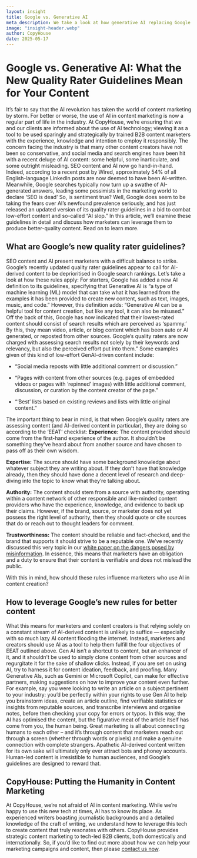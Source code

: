 ```yaml
---
layout: insight
title: Google vs. Generative AI
meta_description: We take a look at how generative AI replacing Google searches affects SEO-driven content marketing, as well as Google’s new quality rating guidelines. 
image: "insight-header.webp"
author: CopyHouse
date: 2025-05-17
---
```


# Google vs. Generative AI: What the New Quality Rater Guidelines Mean for Your Content

It’s fair to say that the AI revolution has taken the world of content marketing by storm. For better or worse, the use of AI in content marketing is now a regular part of life in the industry. 
At CopyHouse, we’re ensuring that we and our clients are informed about the use of AI technology; viewing it as a tool to be used sparingly and strategically by trained B2B content marketers with the experience, knowledge and intention to employ it responsibly. 
The concern facing the industry is that many other content creators have not been so conservative, and social media and search engines have been hit with a recent deluge of AI content: some helpful, some inarticulate, and some outright misleading. SEO content and AI now go hand-in-hand. Indeed, according to a recent post by Wired, approximately 54% of all English-language LinkedIn posts are now deemed to have been AI-written. Meanwhile, Google searches typically now turn up a swathe of AI-generated answers, leading some pessimists in the marketing world to declare ‘SEO is dead’
So, is sentiment true? Well, Google does seem to be taking the fears over AI’s newfound prevalence seriously, and has just released an updated version of its quality rater guidelines in a bid to combat low-effort content and so-called “AI slop.” In this article, we’ll examine these guidelines in detail and discuss how marketers can leverage them to produce better-quality content. Read on to learn more.

## What are Google’s new quality rater guidelines?
SEO content and AI present marketers with a difficult balance to strike. Google’s recently updated quality rater guidelines appear to call for AI-derived content to be deprioritised in Google search rankings. Let’s take a look at how these rules apply:
For starters, Google has added a new AI definition to its guidelines, specifying that Generative AI is “a type of machine learning (ML) model that can take what it has learned from the examples it has been provided to create new content, such as text, images, music, and code.” However, this definition adds: “Generative AI can be a helpful tool for content creation, but like any tool, it can also be misused.”
Off the back of this, Google has now indicated that their lowest-rated content should consist of search results which are perceived as ‘spammy.’ By this, they mean video, article, or blog content which has been auto or AI generated, or reposted from other sources. Google’s quality raters are now charged with assessing search results not solely by their keywords and relevancy, but also the perceived effort put into them.” Some examples given of this kind of low-effort GenAI-driven content include:

- “Social media reposts with little additional comment or discussion.”

- “Pages with content from other sources (e.g. pages of embedded videos or pages with ‘repinned’ images) with little additional comment, discussion, or curation by the content creator of the page.”

- “‘Best’ lists based on existing reviews and lists with little original content.”

The important thing to bear in mind, is that when Google’s quality raters are assessing content (and AI-derived content in particular), they are doing so according to the ‘EEAT’ checklist:
**Experience:** The content provided should come from the first-hand experience of the author. It shouldn’t be something they’ve heard about from another source and have chosen to pass off as their own wisdom.

**Expertise:** The source should have some background knowledge about whatever subject they are writing about. If they don’t have that knowledge already, then they should have done a decent level of research and deep-diving into the topic to know what they’re talking about.

**Authority:** The content should stem from a source with authority, operating within a content network of other responsible and like-minded content providers who have the experience, knowledge, and evidence to back up their claims. However, if the brand, source, or marketer does not yet possess the right level of authority, then they should quote or cite sources that do or reach out to thought leaders for comment. 

**Trustworthiness:** The content should be reliable and fact-checked, and the brand that supports it should strive to be a reputable one. We’ve recently discussed this very topic in our [white paper on the dangers posed by misinformation](https://www.linkedin.com/smart-links/AQFGz-0PWbCzbA). In essence, this means that marketers have an obligation and a duty to ensure that their content is verifiable and does not mislead the public.

With this in mind, how should these rules influence marketers who use AI in content creation?

## How to leverage Google’s new rules for better content

What this means for marketers and content creators is that relying solely on a constant stream of AI-derived content is unlikely to suffice — especially with so much lazy AI content flooding the internet. 
Instead, marketers and creators should use AI as a tool to help them fulfill the four objectives of EEAT outlined above. Gen AI isn’t a shortcut to content, but an enhancer of it, and it shouldn’t be used to simply clone content from other sources and regurgitate it for the sake of shallow clicks. 
Instead, if you are set on using AI, try to harness it for content ideation, feedback, and proofing. Many Generative AIs, such as Gemini or Microsoft Copilot, can make for effective partners, making suggestions on how to improve your content even further. 
For example, say you were looking to write an article on a subject pertinent to your industry: you’d be perfectly within your rights to use Gen AI to help you brainstorm ideas, create an article outline, find verifiable statistics or insights from reputable sources, and transcribe interviews and organise notes, before then checking your copy for errors or typos. 
In this way, the AI has optimised the content, but the figurative meat of the article itself has come from you, the human being. Great marketing is all about connecting humans to each other – and it’s through content that marketers reach out through a screen (whether through words or pixels) and make a genuine connection with complete strangers. 
Apathetic AI-derived content written for its own sake will ultimately only ever attract bots and phoney accounts. Human-led content is irresistible to human audiences, and Google’s guidelines are designed to reward that.

## CopyHouse: Putting the Humanity in Content Marketing

At CopyHouse, we’re not afraid of AI in content marketing. While we’re happy to use this new tech at times, AI has to know its place. As experienced writers boasting journalistic backgrounds and a detailed knowledge of the craft of writing, we understand how to leverage this tech to create content that truly resonates with others.
CopyHouse provides strategic content marketing to tech-led B2B clients, both domestically and internationally. So, if you’d like to find out more about how we can help your marketing campaigns and content, then please [contact us now](https://www.copyhouse.io/contact).
